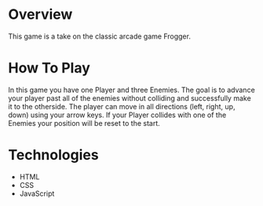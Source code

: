 # Overview
This game is a take on the classic arcade game Frogger.

# How To Play
In this game you have one Player and three Enemies. The goal is to advance your player past all of the enemies without colliding and successfully make it to the otherside. The player can move in all directions (left, right, up, down) using your arrow keys. If your Player collides with one of the Enemies your position will be reset to the start.

# Technologies
- HTML
- CSS
- JavaScript


